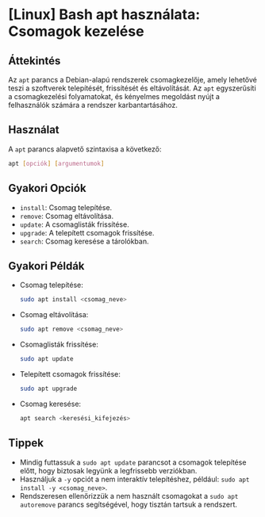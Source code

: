 # [Linux] Bash apt használata: Csomagok kezelése

## Áttekintés
Az `apt` parancs a Debian-alapú rendszerek csomagkezelője, amely lehetővé teszi a szoftverek telepítését, frissítését és eltávolítását. Az `apt` egyszerűsíti a csomagkezelési folyamatokat, és kényelmes megoldást nyújt a felhasználók számára a rendszer karbantartásához.

## Használat
A `apt` parancs alapvető szintaxisa a következő:

```bash
apt [opciók] [argumentumok]
```

## Gyakori Opciók
- `install`: Csomag telepítése.
- `remove`: Csomag eltávolítása.
- `update`: A csomaglisták frissítése.
- `upgrade`: A telepített csomagok frissítése.
- `search`: Csomag keresése a tárolókban.

## Gyakori Példák
- Csomag telepítése:
    ```bash
    sudo apt install <csomag_neve>
    ```
  
- Csomag eltávolítása:
    ```bash
    sudo apt remove <csomag_neve>
    ```

- Csomaglisták frissítése:
    ```bash
    sudo apt update
    ```

- Telepített csomagok frissítése:
    ```bash
    sudo apt upgrade
    ```

- Csomag keresése:
    ```bash
    apt search <keresési_kifejezés>
    ```

## Tippek
- Mindig futtassuk a `sudo apt update` parancsot a csomagok telepítése előtt, hogy biztosak legyünk a legfrissebb verziókban.
- Használjuk a `-y` opciót a nem interaktív telepítéshez, például: `sudo apt install -y <csomag_neve>`.
- Rendszeresen ellenőrizzük a nem használt csomagokat a `sudo apt autoremove` parancs segítségével, hogy tisztán tartsuk a rendszert.